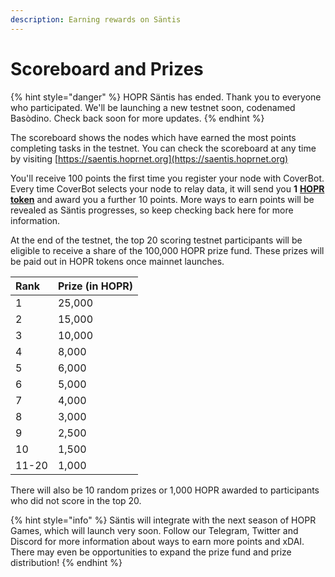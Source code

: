 ```yaml
---
description: Earning rewards on Säntis
---
```


# Scoreboard and Prizes

{% hint style="danger" %}
HOPR Säntis has ended. Thank you to everyone who participated. We'll be launching a new testnet soon, codenamed Basòdino. Check back soon for more updates.
{% endhint %}

The scoreboard shows the nodes which have earned the most points completing tasks in the testnet. You can check the scoreboard at any time by visiting [https://saentis.hoprnet.org](https://saentis.hoprnet.org)

You'll receive 100 points the first time you register your node with CoverBot. Every time CoverBot selects your node to relay data, it will send you **1** [**HOPR token**](../../core-concepts/HOPR-tokens.md) and award you a further 10 points. More ways to earn points will be revealed as Säntis progresses, so keep checking back here for more information.

At the end of the testnet, the top 20 scoring testnet participants will be eligible to receive a share of the 100,000 HOPR prize fund. These prizes will be paid out in HOPR tokens once mainnet launches.

| Rank  | Prize \(in HOPR\) |
| :---- | :---------------- |
| 1     | 25,000            |
| 2     | 15,000            |
| 3     | 10,000            |
| 4     | 8,000             |
| 5     | 6,000             |
| 6     | 5,000             |
| 7     | 4,000             |
| 8     | 3,000             |
| 9     | 2,500             |
| 10    | 1,500             |
| 11-20 | 1,000             |

There will also be 10 random prizes or 1,000 HOPR awarded to participants who did not score in the top 20.

{% hint style="info" %}
Säntis will integrate with the next season of HOPR Games, which will launch very soon. Follow our Telegram, Twitter and Discord for more information about ways to earn more points and xDAI. There may even be opportunities to expand the prize fund and prize distribution!
{% endhint %}
